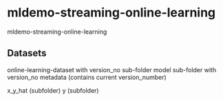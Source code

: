 # mldemo-streaming-online-learning
mldemo-streaming-online-learning

## Datasets

online-learning-dataset with version_no sub-folder
model sub-folder with version_no
metadata (contains current version_number)

x_y_hat (subfolder)
y (subfolder)
